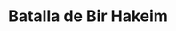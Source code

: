 ﻿---
title: "Batalla de Bir Hakeim"
permalink: periodes_980.html
layout: periode
dataInici: 1942-05-26
dataFi: 1942-06-11
sidebar: periodes
pares:
  - 660:
    title: "Guerra del desierto"
    dataInici: "(1940-06-11)"
    dataFi: "(1943-02-04)"

fills:
jocsPrincipals:
  - title: "No Question of Surrender"
    bggId: 36297
    dataInici: 
    dataFi: 

jocsEscenaris:
jocsEpoca:
jocsEpocaEscenaris:
---
